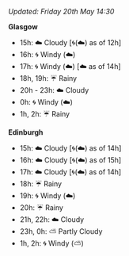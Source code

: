 *Updated: Friday 20th May 14:30*

**Glasgow**

* 15h: :cloud: Cloudy [:cyclone:(:cloud:) as of 12h]
* 16h: :cyclone: Windy (:cloud:)
* 17h: :cyclone: Windy (:cloud:) [:cloud: as of 14h]
* 18h, 19h: :umbrella: Rainy
* 20h - 23h: :cloud: Cloudy
* 0h: :cyclone: Windy (:cloud:)
* 1h, 2h: :umbrella: Rainy

**Edinburgh**

* 15h: :cloud: Cloudy [:cyclone:(:cloud:) as of 14h]
* 16h: :cloud: Cloudy [:cyclone:(:cloud:) as of 15h]
* 17h: :cloud: Cloudy [:cyclone:(:cloud:) as of 14h]
* 18h: :umbrella: Rainy
* 19h: :cyclone: Windy (:cloud:)
* 20h: :umbrella: Rainy
* 21h, 22h: :cloud: Cloudy
* 23h, 0h: :partly_sunny: Partly Cloudy
* 1h, 2h: :cyclone: Windy (:partly_sunny:)
